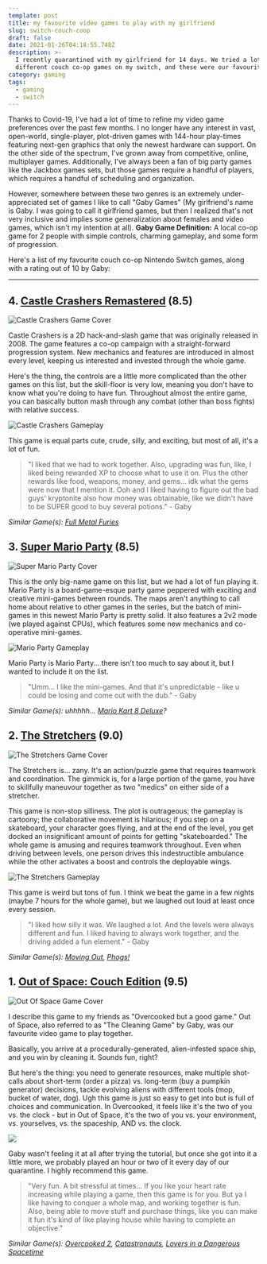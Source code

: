 ```yaml
---
template: post
title: my favourite video games to play with my girlfriend
slug: switch-couch-coop
draft: false
date: 2021-01-26T04:18:55.748Z
description: >-
  I recently quarantined with my girlfriend for 14 days. We tried a lot of
  different couch co-op games on my switch, and these were our favourites :)
category: gaming
tags:
  - gaming
  - switch
---
```

Thanks to Covid-19, I've had a lot of time to refine my video game preferences over the past few months. I no longer have any interest in vast, open-world, single-player, plot-driven games with 144-hour play-times featuring next-gen graphics that only the newest hardware can support. On the other side of the spectrum, I've grown away from competitive, online, multiplayer games. Additionally, I've always been a fan of big party games like the Jackbox games sets, but those games require a handful of players, which requires a handful of scheduling and organization. 

However, somewhere between these two genres is an extremely under-appreciated set of games I like to call "Gaby Games" (My girlfriend's name is Gaby. I was going to call it girlfriend games, but then I realized that's not very inclusive and implies some generalization about females and video games, which isn't my intention at all). **Gaby Game Definition:** A local co-op game for 2 people with simple controls, charming gameplay, and some form of progression.

Here's a list of my favourite couch co-op Nintendo Switch games, along with a rating out of 10 by Gaby:

- - -

## 4. [Castle Crashers Remastered](https://www.nintendo.com/games/detail/castle-crashers-remastered-switch/) (8.5)

![](/media/castle_crashers_0.jpg "Castle Crashers Game Cover")

Castle Crashers is a 2D hack-and-slash game that was originally released in 2008. The game features a co-op campaign with a straight-forward progression system. New mechanics and features are introduced in almost every level, keeping us interested and invested through the whole game.

Here's the thing, the controls are a little more complicated than the other games on this list, but the skill-floor is very low, meaning you don't have to know what you're doing to have fun. Throughout almost the entire game, you can basically button mash through any combat (other than boss fights) with relative success. 

![](/media/castle_crashers.jpg "Castle Crashers Gameplay")

This game is equal parts cute, crude, silly, and exciting, but most of all, it's a lot of fun.

> "I liked that we had to work together. Also, upgrading was fun, like, I liked being rewarded XP to choose what to use it on. Plus the other rewards like food, weapons, money, and gems... idk what the gems were now that I mention it. Ooh and I liked having to figure out the bad guys' kryptonite also how money was obtainable, like we didn't have to be SUPER good to buy several potions." - Gaby

 _Similar Game(s):_ [_Full Metal Furies_](https://www.nintendo.com/games/detail/full-metal-furies-switch/)

## 3. [Super Mario Party](https://www.nintendo.com/games/detail/super-mario-party-switch/) (8.5)

![](/media/super_mario_party_0.jpg "Super Mario Party Cover")

This is the only big-name game on this list, but we had a lot of fun playing it. Mario Party is a board-game-esque party game peppered with exciting and creative mini-games between rounds. The maps aren't anything to call home about relative to other games in the series, but the batch of mini-games in this newest Mario Party is pretty solid. It also features a 2v2 mode (we played against CPUs), which features some new mechanics and co-operative mini-games. 

![](/media/super_mario_party.jpg "Mario Party Gameplay")

Mario Party is Mario Party... there isn't too much to say about it, but I wanted to include it on the list.

> "Umm... I like the mini-games. And that it's unpredictable - like u could be losing and come out with the dub." - Gaby

_Similar Game(s): uhhhhh..._ [_Mario Kart 8 Deluxe_](https://mariokart8.nintendo.com/)_?_

## 2. [The Stretchers](https://www.nintendo.com/games/detail/the-stretchers-switch/) (9.0)

![](/media/stretchers_0.jpg "The Stretchers Game Cover")

The Stretchers is... zany. It's an action/puzzle game that requires teamwork and coordination. The gimmick is, for a large portion of the game, you have to skillfully maneuvour together as two "medics" on either side of a stretcher.

This game is non-stop silliness. The plot is outrageous; the gameplay is cartoony; the collaborative movement is hilarious; if you step on a skateboard, your character goes flying, and at the end of the level, you get docked an insignificant amount of points for getting "skateboarded." The whole game is amusing and requires teamwork throughout. Even when driving between levels, one person drives this indestructible ambulance while the other activates a boost and controls the deployable wings.

![](/media/stretchers_1.jpg "The Stretchers Gameplay")

This game is weird but tons of fun. I think we beat the game in a few nights (maybe 7 hours for the whole game), but we laughed out loud at least once every session.

> "I liked how silly it was. We laughed a lot. And the levels were always different and fun. I liked having to always work together, and the driving added a fun element." - Gaby

_Similar Game(s):_ [_Moving Out_](https://www.nintendo.com/games/detail/moving-out-switch/)_,_ [_Phogs!_](https://www.nintendo.com/games/detail/phogs-switch/)

## 1. [Out of Space: Couch Edition](https://www.nintendo.com/games/detail/out-of-space-couch-edition-switch/) (9.5)

![](/media/out_of_space_0.jpg "Out Of Space Game Cover")

I describe this game to my friends as "Overcooked but a good game." Out of Space, also referred to as "The Cleaning Game" by Gaby, was our favourite video game to play together.

Basically, you arrive at a procedurally-generated, alien-infested space ship, and you win by cleaning it. Sounds fun, right? 

But here's the thing: you need to generate resources, make multiple shot-calls about short-term (order a pizza) vs. long-term (buy a pumpkin generator) decisions, tackle evolving aliens with different tools (mop, bucket of water, dog). Ugh this game is just so easy to get into but is full of choices and communication. In Overcooked, it feels like it's the two of you vs. the clock - but in Out of Space, it's the two of you vs. your environment, vs. yourselves, vs. the spaceship, AND vs. the clock.

![](/media/out_of_space_1.jpg)

Gaby wasn't feeling it at all after trying the tutorial, but once she got into it a little more, we probably played an hour or two of it every day of our quarantine. I highly recommend this game.

> "Very fun. A bit stressful at times... If you like your heart rate increasing while playing a game, then this game is for you. But ya I like having to conquer a whole map, and working together is fun. Also, being able to move stuff and purchase things, like you can make it fun it's kind of like playing house while having to complete an objective."

_Similar Game(s):_ [_Overcooked 2_](https://www.nintendo.com/games/detail/overcooked-2-switch/)_,_ [_Catastronauts_](https://www.nintendo.com/games/detail/catastronauts-switch/)_,_ [_Lovers in a Dangerous Spacetime_](https://www.nintendo.com/games/detail/lovers-in-a-dangerous-spacetime-switch/)
